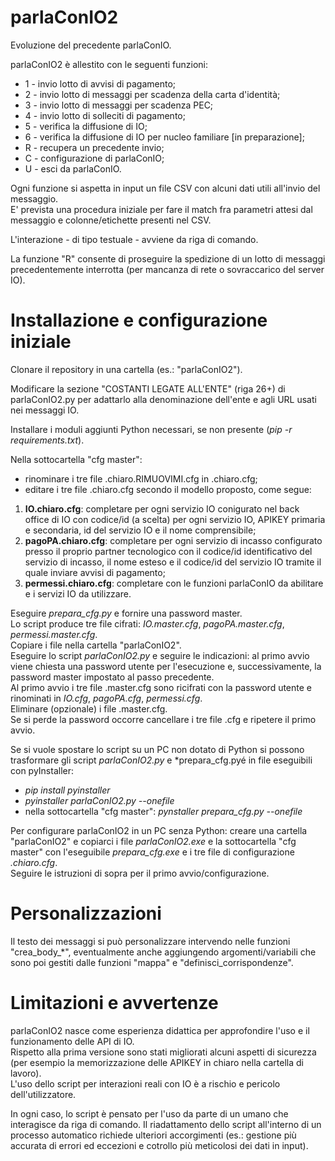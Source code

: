 # parlaConIO2
Evoluzione del precedente parlaConIO.  

parlaConIO2 è allestito con le seguenti funzioni:
- 1 - invio lotto di avvisi di pagamento;  
- 2 - invio lotto di messaggi per scadenza della carta d'identità;  
- 3 - invio lotto di messaggi per scadenza PEC;  
- 4 - invio lotto di solleciti di pagamento;  
- 5 - verifica la diffusione di IO;  
- 6 - verifica la diffusione di IO per nucleo familiare [in preparazione];  
- R - recupera un precedente invio;  
- C - configurazione di parlaConIO;  
- U - esci da parlaConIO.  

Ogni funzione si aspetta in input un file CSV con alcuni dati utili all'invio del messaggio.  
E' prevista una procedura iniziale per fare il match fra parametri attesi dal messaggio e colonne/etichette presenti nel CSV.  

L'interazione - di tipo testuale - avviene da riga di comando.  

La funzione "R" consente di proseguire la spedizione di un lotto di messaggi precedentemente interrotta (per mancanza di rete o sovraccarico del server IO).

# Installazione e configurazione iniziale
Clonare il repository in una cartella (es.: "parlaConIO2").  

Modificare la sezione "COSTANTI LEGATE ALL'ENTE" (riga 26+) di parlaConIO2.py per adattarlo alla denominazione dell'ente e agli URL usati nei messaggi IO.  

Installare i moduli aggiunti Python necessari, se non presente (*pip -r requirements.txt*).

Nella sottocartella "cfg master":
- rinominare i tre file .chiaro.RIMUOVIMI.cfg in .chiaro.cfg;
- editare i tre file .chiaro.cfg secondo il modello proposto, come segue:
 1. **IO.chiaro.cfg**: completare per ogni servizio IO conigurato nel back office di IO con codice/id (a scelta) per ogni servizio IO, APIKEY primaria e secondaria, id del servizio IO e il nome comprensibile;
 2. **pagoPA.chiaro.cfg**: completare per ogni servizio di incasso configurato presso il proprio partner tecnologico con il codice/id identificativo del servizio di incasso, il nome esteso e il codice/id del servizio IO tramite il quale inviare avvisi di pagamento;
 3. **permessi.chiaro.cfg**: completare con le funzioni parlaConIO da abilitare e i servizi IO da utilizzare.

Eseguire *prepara_cfg.py* e fornire una password master.  
Lo script produce tre file cifrati: *IO.master.cfg*, *pagoPA.master.cfg*, *permessi.master.cfg*.  
Copiare i file nella cartella "parlaConIO2".  
Eseguire lo script *parlaConIO2.py* e seguire le indicazioni: al primo avvio viene chiesta una password utente per l'esecuzione e, successivamente, la password master impostato al passo precedente.  
Al primo avvio i tre file .master.cfg sono ricifrati con la password utente e rinominati in *IO.cfg*, *pagoPA.cfg*, *permessi.cfg*.  
Eliminare (opzionale) i file .master.cfg.  
Se si perde la password occorre cancellare i tre file .cfg e ripetere il primo avvio.  

Se si vuole spostare lo script su un PC non dotato di Python si possono trasformare gli script *parlaConIO2.py* e *prepara_cfg.pyé in file eseguibili con pyInstaller:
- *pip install pyinstaller*
- *pyinstaller parlaConIO2.py --onefile*
- nella sottocartella "cfg master": *pynstaller prepara_cfg.py --onefile*

Per configurare parlaConIO2 in un PC senza Python: creare una cartella "parlaConIO2" e copiarci i file *parlaConIO2.exe* e la sottocartella "cfg master" con l'eseguibile *prepara_cfg.exe* e i tre file di configurazione *.chiaro.cfg*.  
Seguire le istruzioni di sopra per il primo avvio/configurazione.

# Personalizzazioni
Il testo dei messaggi si può personalizzare intervendo nelle funzioni "crea_body_*", eventualmente anche aggiungendo argomenti/variabili che sono poi gestiti dalle funzioni "mappa" e "definisci_corrispondenze".

# Limitazioni e avvertenze
parlaConIO2 nasce come esperienza didattica per approfondire l'uso e il funzionamento delle API di IO.  
Rispetto alla prima versione sono stati migliorati alcuni aspetti di sicurezza (per esempio la memorizzazione delle APIKEY in chiaro nella cartella di lavoro).  
L'uso dello script per interazioni reali con IO è a rischio e pericolo dell'utilizzatore.  

In ogni caso, lo script è pensato per l'uso da parte di un umano che interagisce da riga di comando. Il riadattamento dello script all'interno di un processo automatico richiede ulteriori accorgimenti (es.: gestione più accurata di errori ed eccezioni e cotrollo più meticolosi dei dati in input).  



